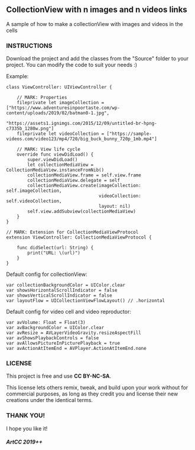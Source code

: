 ## CollectionView with n images and n videos links

A sample of how to make a collectionView with images and videos in the cells

### INSTRUCTIONS

Download the project and add the classes from the "Source" folder to your project. You can modify the code to suit your needs :)

Example:

```
class ViewController: UIViewController {
    
    // MARK: Properties
    fileprivate let imageCollection = ["https://www.adventuresinpoortaste.com/wp-content/uploads/2019/02/batman0-1.jpg",
                                       "https://assets1.ignimgs.com/2015/12/09/untitled-br-hpng-c7335b_1280w.png"]
    fileprivate let videoCollection = ["https://sample-videos.com/video123/mp4/720/big_buck_bunny_720p_1mb.mp4"]
    
    // MARK: View life cycle
    override func viewDidLoad() {
        super.viewDidLoad()
        let collectionMediaView = CollectionMediaView.instanceFromNib()
        collectionMediaView.frame = self.view.frame
        collectionMediaView.delegate = self
        collectionMediaView.create(imageCollection: self.imageCollection,
                                   videoCollection: self.videoCollection,
                                   layout: nil)
        self.view.addSubview(collectionMediaView)
    }
}

// MARK: Extension for CollectionMediaViewProtocol
extension ViewController: CollectionMediaViewProtocol {
    
    func didSelect(url: String) {
        print("URL: \(url)")
    }
}
```

Default config for collectionView:

```
var collectionBackgroundColor = UIColor.clear
var showsHorizontalScrollIndicator = false
var showsVerticalScrollIndicator = false
var layoutFlow = UICollectionViewFlowLayout() // .horizontal
```

Default config for video cell and video reproductor:

```
var avVolume: Float = Float(3)
var avBackgroundColor = UIColor.clear
var avResize = AVLayerVideoGravity.resizeAspectFill
var avShowsPlaybackControls = false
var avAllowsPictureInPicturePlayback = true
var avActionAtItemEnd = AVPlayer.ActionAtItemEnd.none
```

### LICENSE

This project is free and use <b>CC BY-NC-SA</b>.

This license lets others remix, tweak, and build upon your work without for commercial purposes, as long as they credit you and license their new creations under the identical terms.

### THANK YOU!

I hope you like it!

##### ArtCC 2019++